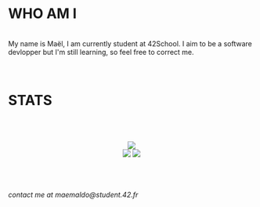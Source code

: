 # WHO AM I
</br>
My name is Maël, I am currently student at 42School. I aim to be a software devlopper but I'm still learning, so feel free to correct me.
</br></br></br>

# STATS
</br></br>
<div align=center>

![](https://github-readme-stats.vercel.app/api/top-langs/?username=samaelM&theme=default&hide_border=false&include_all_commits=true&count_private=true&layout=compact)</br>
![](https://github-readme-streak-stats.herokuapp.com/?user=samaelM&theme=default&hide_border=false)
![](https://github-readme-stats.vercel.app/api?username=samaelM&theme=default&hide_border=false&include_all_commits=true&count_private=true)<br/>
</div>
</br></br></br>
<i>contact me at maemaldo@student.42.fr</i>
